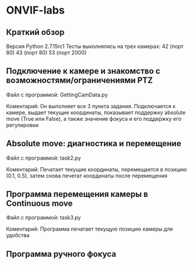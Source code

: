 # ONVIF-labs

## Краткий обзор
Версия Python 2.7.15rc1
Тесты выколнялись на трех камерах:
42 (порт 80)
43 (порт 80)
53 (порт 2000)

## Подключение к камере и знакомство с возможностями/ограничениями PTZ
Файл с программой:
    GettingCamData.py

Коментарий:
Он выполняет все 3 пункта задания. Подключается к камере, выдает текущие координаты, показывает поддержку absolute move (True или False), a также значение фокуса и его поддержку его регулировки

## Absolute move: диагностика и перемещение
Файл с программой:
    task2.py

Коментарий:
Печатает текущие координаты, перемещается в позицию (0.1, 0.5), затем снова печетат координаты после перемещения

## Программа перемещения камеры в Continuous move
Файл с программой:
    task3.py

Коментарий:
Программа печатает текущую позицию камеры для удобства

## Программа ручного фокуса
